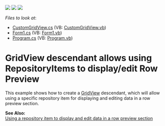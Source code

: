 <!-- default badges list -->
![](https://img.shields.io/endpoint?url=https://codecentral.devexpress.com/api/v1/VersionRange/128624737/19.1.3%2B)
[![](https://img.shields.io/badge/Open_in_DevExpress_Support_Center-FF7200?style=flat-square&logo=DevExpress&logoColor=white)](https://supportcenter.devexpress.com/ticket/details/E2002)
[![](https://img.shields.io/badge/📖_How_to_use_DevExpress_Examples-e9f6fc?style=flat-square)](https://docs.devexpress.com/GeneralInformation/403183)
<!-- default badges end -->
<!-- default file list -->
*Files to look at*:

* [CustomGridView.cs](./CS/GridView_RowPreview/CustomGridView.cs) (VB: [CustomGridView.vb](./VB/GridView_RowPreview/CustomGridView.vb))
* [Form1.cs](./CS/GridView_RowPreview/Form1.cs) (VB: [Form1.vb](./VB/GridView_RowPreview/Form1.vb))
* [Program.cs](./CS/GridView_RowPreview/Program.cs) (VB: [Program.vb](./VB/GridView_RowPreview/Program.vb))
<!-- default file list end -->
# GridView descendant allows using RepositoryItems to display/edit Row Preview


<p>This example shows how to create a <a href="http://documentation.devexpress.com/#WindowsForms/clsDevExpressXtraGridViewsGridGridViewtopic">GridView</a> descendant, which will allow using a specific repository item for displaying and editing data in a row preview section.</p><p><strong>See Also:</strong><br />
<a href="https://www.devexpress.com/Support/Center/p/K18341">Using a repository item to display and edit data in a row preview section</a></p>

<br/>


